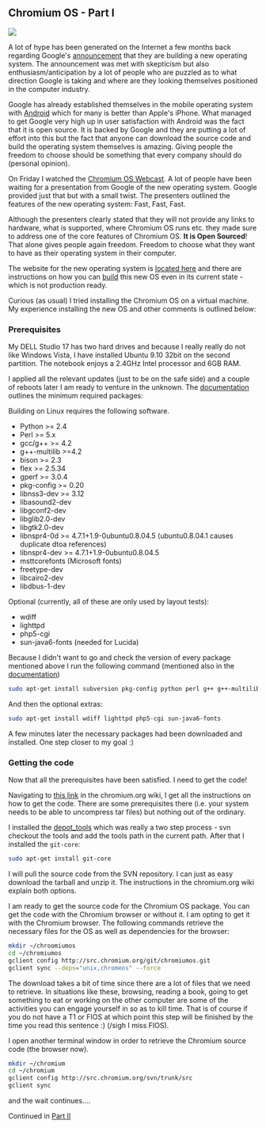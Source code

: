 ## Chromium OS - Part I

<img class="post-image" src="{{ cdnUrl }}/files/2009-11-24-chromium-os.png" />

A lot of hype has been generated on the Internet a few months back regarding Google's [announcement](http://googleblog.blogspot.com/2009/07/introducing-google-chrome-os.html) that they are building a new operating system. The announcement was met with skepticism but also enthusiasm/anticipation by a lot of people who are puzzled as to what direction Google is taking and where are they looking themselves positioned in the computer industry.

Google has already established themselves in the mobile operating system with [Android](http://www.android.com/) which for many is better than Apple's iPhone. What managed to get Google very high up in user satisfaction with Android was the fact that it is open source. It is backed by Google and they are putting a lot of effort into this but the fact that anyone can download the source code and build the operating system themselves is amazing. Giving people the freedom to choose should be something that every company should do (personal opinion).

On Friday I watched the [Chromium OS Webcast](http://investor.shareholder.com/googpr/eventdetail.cfm?eventid=75092). A lot of people have been waiting for a presentation from Google of the new operating system. Google provided just that but with a small twist. The presenters outlined the features of the new operating system: Fast, Fast, Fast.

Although the presenters clearly stated that they will not provide any links to hardware, what is supported, where Chromium OS runs etc. they made sure to address one of the core features of Chromium OS. **It is Open Sourced**! That alone gives people again freedom. Freedom to choose what they want to have as their operating system in their computer.

The website for the new operating system is [located here](http://www.chromium.org/chromium-os) and there are instructions on how you can [build](http://www.chromium.org/chromium-os/building-chromium-os) this new OS even in its current state - which is not production ready.

Curious (as usual) I tried installing the Chromium OS on a virtual machine. My experience installing the new OS and other comments is outlined below:

### Prerequisites

My DELL Studio 17 has two hard drives and because I really really do not like Windows Vista, I have installed Ubuntu 9.10 32bit on the second partition. The notebook enjoys a 2.4GHz Intel processor and 6GB RAM.

I applied all the relevant updates (just to be on the safe side) and a couple of reboots later I am ready to venture in the unknown. The [documentation](http://code.google.com/p/chromium/wiki/LinuxBuildInstructionsPrerequisites) outlines the minimum required packages:&nbsp;

Building on Linux requires the following software.

* Python >= 2.4
* Perl >= 5.x
* gcc/g++ >= 4.2
* g++-multilib >=4.2
* bison >= 2.3
* flex >= 2.5.34
* gperf >= 3.0.4
* pkg-config >= 0.20
* libnss3-dev >= 3.12
* libasound2-dev
* libgconf2-dev
* libglib2.0-dev
* libgtk2.0-dev
* libnspr4-0d >= 4.7.1+1.9-0ubuntu0.8.04.5 (ubuntu0.8.04.1 causes duplicate dtoa references)
* libnspr4-dev >= 4.7.1+1.9-0ubuntu0.8.04.5
* msttcorefonts (Microsoft fonts)
* freetype-dev
* libcairo2-dev
* libdbus-1-dev

Optional (currently, all of these are only used by layout tests):

* wdiff
* lighttpd
* php5-cgi
* sun-java6-fonts (needed for Lucida)

Because I didn't want to go and check the version of every package mentioned above I run the following command (mentioned also in the [documentation](http://code.google.com/p/chromium/wiki/LinuxBuildInstructionsPrerequisites))

```sh
sudo apt-get install subversion pkg-config python perl g++ g++-multilib bison flex gperf libnss3-dev libgtk2.0-dev libnspr4-0d libasound2-dev libnspr4-dev msttcorefonts libgconf2-dev libcairo2-dev libdbus-1-dev
```

And then the optional extras:

```sh
sudo apt-get install wdiff lighttpd php5-cgi sun-java6-fonts
```

A few minutes later the necessary packages had been downloaded and installed. One step closer to my goal :)

### Getting the code

Now that all the prerequisites have been satisfied. I need to get the code!

Navigating to [this link](http://sites.google.com/a/chromium.org/dev/chromium-os/building-chromium-os/getting-the-chromium-os-source-code) in the chromium.org wiki, I get all the instructions on how to get the code. There are some prerequisites there (i.e. your system needs to be able to uncompress tar files) but nothing out of the ordinary.

I installed the [depot_tools](http://dev.chromium.org/developers/how-tos/install-gclient) which was really a two step process - svn checkout the tools and add the tools path in the current path. After that I installed the `git-core`:

```sh
sudo apt-get install git-core
```

I will pull the source code from the SVN repository. I can just as easy download the tarball and unzip it. The instructions in the chromium.org wiki explain both options.

I am ready to get the source code for the Chromium OS package. You can get the code with the Chromium browser or without it. I am opting to get it with the Chromium browser. The following commands retrieve the necessary files for the OS as well as dependencies for the browser:

```sh
mkdir ~/chroomiumos
cd ~/chromiumos
gclient config http://src.chromium.org/git/chromiumos.git
gclient sync --deps="unix,chromeos" --force
```

The download takes a bit of time since there are a lot of files that we need to retrieve. In situations like these, browsing, reading a book, going to get something to eat or working on the other computer are some of the activities you can engage yourself in so as to kill time. That is of course if you do not have a T1 or FIOS at which point this step will be finished by the time you read this sentence :) (/sigh I miss FIOS).

I open another terminal window in order to retrieve the Chromium source code (the browser now).

```sh
mkdir ~/chromium
cd ~/chromium
gclient config http://src.chromium.org/svn/trunk/src
gclient sync
```

and the wait continues....

Continued in [Part II](/post/chromium-os-part-ii)
